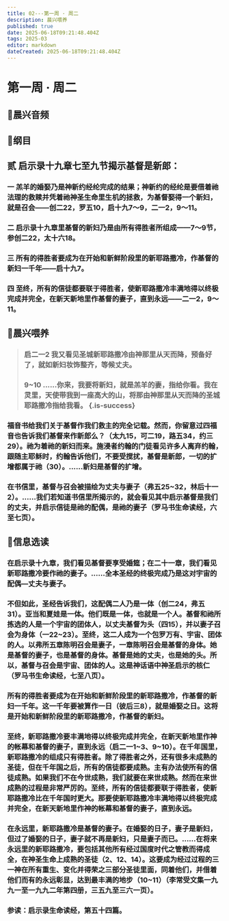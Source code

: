 ```yaml
---
title: 02---第一周 · 周二
description: 晨兴喂养
published: true
date: 2025-06-18T09:21:48.404Z
tags: 2025-03
editor: markdown
dateCreated: 2025-06-18T09:21:48.404Z
---
```


# 第一周 · 周二
## 🎵晨兴音频

## 📖纲目

## 贰    启示录十九章七至九节揭示基督是新郎：

### 一    羔羊的婚娶乃是神新约经纶完成的结果；神新约的经纶是要借着祂法理的救赎并凭着祂神圣生命里生机的拯救，为基督娶得一个新妇，就是召会——创二22，罗五10，启十九7～9，二一2，9～11。

### 二    启示录十九章里基督的新妇乃是由所有得胜者所组成——7～9节，参创二22，太十六18。

### 三    所有的得胜者要成为在开始和新鲜阶段里的新耶路撒冷，作基督的新妇一千年——启十九7。

### 四    至终，所有的信徒都要联于得胜者，使新耶路撒冷丰满地得以终极完成并完全，在新天新地里作基督的妻子，直到永远——二一2，9～11。

## 📖晨兴喂养

>### **启二一2**    **我又看见圣城新耶路撒冷由神那里从天而降，预备好了，就如新妇妆饰整齐，等候丈夫。**
>
>### **9~10**    **……你来，我要将新妇，就是羔羊的妻，指给你看。我在灵里，天使带我到一座高大的山，将那由神那里从天而降的圣城耶路撒冷指给我看。** {.is-success}

### 福音书给我们关于基督作我们救主的完全记载。然而，你留意过四福音也告诉我们基督来作新郎么？（太九15，可二19，路五34，约三29）。祂为着祂的新妇而来。施浸者约翰的门徒看见许多人离弃约翰，跟随主耶稣时，约翰告诉他们，不要受搅扰，基督是新郎，一切的扩增都属于祂（30）。……新妇是基督的扩增。

### 在书信里，基督与召会被描绘为丈夫与妻子（弗五25~32，林后十一2）。……我们若知道书信里所揭示的，就会看见其中启示基督是我们的丈夫，并启示信徒是祂的配偶，是祂的妻子（罗马书生命读经，六至七页）。

## 📖信息选读

### 在启示录十九章，我们看见基督要享受婚筵；在二十一章，我们看见新耶路撒冷要作祂的妻子。……全本圣经的终极完成乃是这对宇宙的配偶—丈夫与妻子。

### 不但如此，圣经告诉我们，这配偶二人乃是一体（创二24，弗五31）。亚当和夏娃是一体。他们既是一体，也就是一个人。基督和祂所拣选的人是一个宇宙的团体人，以丈夫基督为头（四15），并以妻子召会为身体（一22~23）。至终，这二人成为一个包罗万有、宇宙、团体的人。以弗所五章陈明召会是妻子，一章陈明召会是基督的身体。她是基督的妻子，也是基督的身体。基督是她的丈夫，也是她的头。所以，基督与召会是宇宙、团体的人。这是神话语中神圣启示的核仁（罗马书生命读经，七至八页）。

### 所有的得胜者要成为在开始和新鲜阶段里的新耶路撒冷，作基督的新妇一千年。这一千年要被算作一日（彼后三8），就是婚娶之日。这将是开始和新鲜阶段里的新耶路撒冷，作基督的新妇。

### 至终，新耶路撒冷要丰满地得以终极完成并完全，在新天新地里作神的帐幕和基督的妻子，直到永远（启二一1~3、9~10）。在千年国里，新耶路撒冷的组成只有得胜者。除了得胜者之外，还有很多未成熟的圣徒，但在千年国之后，所有的信徒都要成熟。主有办法使所有的信徒成熟。如果我们不在今世成熟，我们就要在来世成熟。然而在来世成熟的过程是非常严厉的。至终，所有的信徒都要联于得胜者，使新耶路撒冷比在千年国时更大。那要使新耶路撒冷丰满地得以终极完成并完全，在新天新地里作神的帐幕和基督的妻子，直到永远。

### 在永远里，新耶路撒冷是基督的妻子。在婚娶的日子，妻子是新妇，但过了婚娶的日子，妻子就不再是新妇，只是妻子而已。……在将来永远里的新耶路撒冷，要包括其他所有经过国度时代之管教而得成全，在神圣生命上成熟的圣徒（2、12、14）。这要成为经过过程的三一神在所有重生、变化并得荣之三部分圣徒里面，同着他们，并借着他们而有的永远彰显，达到最丰满的地步（10~11）（李常受文集一九九一至一九九二年第四册，三五九至三六一页）。

### 参读：启示录生命读经，第五十四篇。
<!-- Google tag (gtag.js) -->
<script async src="https://www.googletagmanager.com/gtag/js?id=G-1P8709Z16T"></script>
<script>
  window.dataLayer = window.dataLayer || [];
  function gtag(){dataLayer.push(arguments);}
  gtag('js', new Date());

  gtag('config', 'G-1P8709Z16T');
</script>